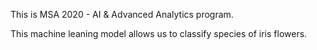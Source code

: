 This is MSA 2020 - AI & Advanced Analytics program.

This machine leaning model allows us to classify species of iris flowers. 
